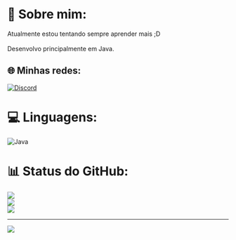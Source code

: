 # 💫 Sobre mim:
Atualmente estou tentando sempre aprender mais ;D<br><br>Desenvolvo principalmente em Java.


## 🌐 Minhas redes:
[![Discord](https://img.shields.io/badge/Discord-%237289DA.svg?logo=discord&logoColor=white)](https://discord.gg/junzl_) 

# 💻 Linguagens:
![Java](https://img.shields.io/badge/java-%23ED8B00.svg?style=for-the-badge&logo=openjdk&logoColor=white)
# 📊 Status do GitHub:
![](https://github-readme-stats.vercel.app/api?username=JunzlDev&theme=vue&hide_border=true&include_all_commits=false&count_private=false)<br/>
![](https://github-readme-streak-stats.herokuapp.com/?user=JunzlDev&theme=vue&hide_border=true)<br/>
![](https://github-readme-stats.vercel.app/api/top-langs/?username=JunzlDev&theme=vue&hide_border=true&include_all_commits=false&count_private=false&layout=compact)

---
[![](https://visitcount.itsvg.in/api?id=JunzlDev&icon=6&color=12)](https://visitcount.itsvg.in)

<!-- Proudly created with GPRM ( https://gprm.itsvg.in ) -->